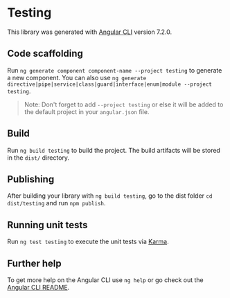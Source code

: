 # Testing

This library was generated with [Angular CLI](https://github.com/angular/angular-cli) version 7.2.0.

## Code scaffolding

Run `ng generate component component-name --project testing` to generate a new component. You can also use `ng generate directive|pipe|service|class|guard|interface|enum|module --project testing`.

> Note: Don't forget to add `--project testing` or else it will be added to the default project in your `angular.json` file.

## Build

Run `ng build testing` to build the project. The build artifacts will be stored in the `dist/` directory.

## Publishing

After building your library with `ng build testing`, go to the dist folder `cd dist/testing` and run `npm publish`.

## Running unit tests

Run `ng test testing` to execute the unit tests via [Karma](https://karma-runner.github.io).

## Further help

To get more help on the Angular CLI use `ng help` or go check out the [Angular CLI README](https://github.com/angular/angular-cli/blob/master/README.md).

